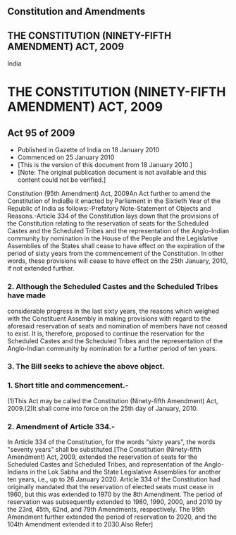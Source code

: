 ## Constitution and Amendments

## THE CONSTITUTION (NINETY-FIFTH AMENDMENT) ACT, 2009

India

# THE CONSTITUTION (NINETY-FIFTH AMENDMENT) ACT, 2009

## Act 95 of 2009

  * Published in Gazette of India on 18 January 2010 
  * Commenced on 25 January 2010 
  * [This is the version of this document from 18 January 2010.] 
  * [Note: The original publication document is not available and this content could not be verified.] 

Constitution (95th Amendment) Act, 2009An Act further to amend the
Constitution of IndiaBe it enacted by Parliament in the Sixtieth Year of the
Republic of India as follows:-Prefatory Note-Statement of Objects and
Reasons.-Article 334 of the Constitution lays down that the provisions of the
Constitution relating to the reservation of seats for the Scheduled Castes and
the Scheduled Tribes and the representation of the Anglo-Indian community by
nomination in the House of the People and the Legislative Assemblies of the
States shall cease to have effect on the expiration of the period of sixty
years from the commencement of the Constitution. In other words, these
provisions will cease to have effect on the 25th January, 2010, if not
extended further.

### 2. Although the Scheduled Castes and the Scheduled Tribes have made
considerable progress in the last sixty years, the reasons which weighed with
the Constituent Assembly in making provisions with regard to the aforesaid
reservation of seats and nomination of members have not ceased to exist. It
is, therefore, proposed to continue the reservation for the Scheduled Castes
and the Scheduled Tribes and the representation of the Anglo-Indian community
by nomination for a further period of ten years.

### 3. The Bill seeks to achieve the above object.

### 1. Short title and commencement.-

(1)This Act may be called the Constitution (Ninety-fifth Amendment) Act,
2009.(2)It shall come into force on the 25th day of January, 2010.

### 2\. Amendment of Article 334.-

In Article 334 of the Constitution, for the words "sixty years", the words
"seventy years" shall be substituted.[The Constitution (Ninety-fifth
Amendment) Act, 2009, extended the reservation of seats for the Scheduled
Castes and Scheduled Tribes, and representation of the Anglo-Indians in the
Lok Sabha and the State Legislative Assemblies for another ten years, i.e., up
to 26 January 2020. Article 334 of the Constitution had originally mandated
that the reservation of elected seats must cease in 1960, but this was
extended to 1970 by the 8th Amendment. The period of reservation was
subsequently extended to 1980, 1990, 2000, and 2010 by the 23rd, 45th, 62nd,
and 79th Amendments, respectively. The 95th Amendment further extended the
period of reservation to 2020, and the 104th Amendment extended it to
2030.Also Refer]

